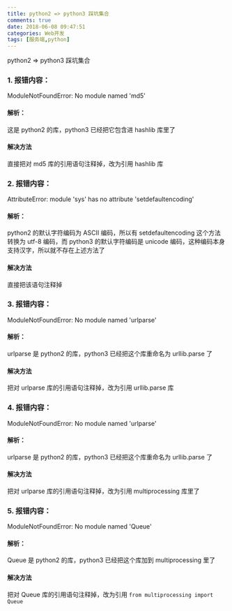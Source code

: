 ```yaml
---
title: python2 => python3 踩坑集合
comments: true
date: 2018-06-08 09:47:51
categories: Web开发
tags: [服务端,python]
---
```


python2 => python3 踩坑集合

<!--more-->

### 1. 报错内容：

ModuleNotFoundError: No module named 'md5'

#### 解析：

这是 python2 的库，python3 已经把它包含进 hashlib 库里了

#### 解决方法

直接把对 md5 库的引用语句注释掉，改为引用 hashlib 库

### 2. 报错内容：

AttributeError: module 'sys' has no attribute 'setdefaultencoding'

#### 解析：

python2 的默认字符编码为 ASCII 编码，所以有 setdefaultencoding 这个方法转换为 utf-8 编码，而 python3 的默认字符编码是 unicode 编码，这种编码本身支持汉字，所以就不存在上述方法了

#### 解决方法

直接把该语句注释掉

### 3. 报错内容：

ModuleNotFoundError: No module named 'urlparse'

#### 解析：

urlparse 是 python2 的库，python3 已经把这个库重命名为 urllib.parse 了

#### 解决方法

把对 urlparse 库的引用语句注释掉，改为引用 urllib.parse 库

### 4. 报错内容：

ModuleNotFoundError: No module named 'urlparse'

#### 解析：

urlparse 是 python2 的库，python3 已经把这个库重命名为 urllib.parse 了

#### 解决方法

把对 urlparse 库的引用语句注释掉，改为引用 multiprocessing 库里了

### 5. 报错内容：

ModuleNotFoundError: No module named 'Queue'

#### 解析：

Queue 是 python2 的库，python3 已经把这个库加到 multiprocessing 里了

#### 解决方法

把对 Queue 库的引用语句注释掉，改为引用 `from multiprocessing import Queue`
